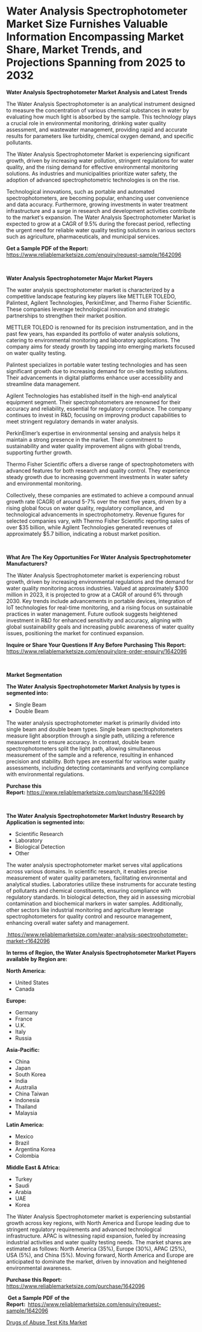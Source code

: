 <p><h1>Water Analysis Spectrophotometer Market Size Furnishes Valuable Information Encompassing Market Share, Market Trends, and Projections Spanning from 2025 to 2032</h1></p><p><strong>Water Analysis Spectrophotometer Market Analysis and Latest Trends</strong></p>
<p><p>The Water Analysis Spectrophotometer is an analytical instrument designed to measure the concentration of various chemical substances in water by evaluating how much light is absorbed by the sample. This technology plays a crucial role in environmental monitoring, drinking water quality assessment, and wastewater management, providing rapid and accurate results for parameters like turbidity, chemical oxygen demand, and specific pollutants.</p><p>The Water Analysis Spectrophotometer Market is experiencing significant growth, driven by increasing water pollution, stringent regulations for water quality, and the rising demand for effective environmental monitoring solutions. As industries and municipalities prioritize water safety, the adoption of advanced spectrophotometric technologies is on the rise. </p><p>Technological innovations, such as portable and automated spectrophotometers, are becoming popular, enhancing user convenience and data accuracy. Furthermore, growing investments in water treatment infrastructure and a surge in research and development activities contribute to the market's expansion. The Water Analysis Spectrophotometer Market is expected to grow at a CAGR of 9.5% during the forecast period, reflecting the urgent need for reliable water quality testing solutions in various sectors such as agriculture, pharmaceuticals, and municipal services.</p></p>
<p><strong>Get a Sample PDF of the Report:&nbsp;</strong> <a href="https://www.reliablemarketsize.com/enquiry/request-sample/1642096?utm_campaign=2843&utm_medium=2&utm_source=Github&utm_content=ia&utm_term=04032025&utm_id=water-analysis-spectrophotometer">https://www.reliablemarketsize.com/enquiry/request-sample/1642096</a></p>
<p>&nbsp;</p>
<p><strong>Water Analysis Spectrophotometer Major Market Players</strong></p>
<p><p>The water analysis spectrophotometer market is characterized by a competitive landscape featuring key players like METTLER TOLEDO, Palintest, Agilent Technologies, PerkinElmer, and Thermo Fisher Scientific. These companies leverage technological innovation and strategic partnerships to strengthen their market position.</p><p>METTLER TOLEDO is renowned for its precision instrumentation, and in the past few years, has expanded its portfolio of water analysis solutions, catering to environmental monitoring and laboratory applications. The company aims for steady growth by tapping into emerging markets focused on water quality testing.</p><p>Palintest specializes in portable water testing technologies and has seen significant growth due to increasing demand for on-site testing solutions. Their advancements in digital platforms enhance user accessibility and streamline data management.</p><p>Agilent Technologies has established itself in the high-end analytical equipment segment. Their spectrophotometers are renowned for their accuracy and reliability, essential for regulatory compliance. The company continues to invest in R&D, focusing on improving product capabilities to meet stringent regulatory demands in water analysis.</p><p>PerkinElmer’s expertise in environmental sensing and analysis helps it maintain a strong presence in the market. Their commitment to sustainability and water quality improvement aligns with global trends, supporting further growth.</p><p>Thermo Fisher Scientific offers a diverse range of spectrophotometers with advanced features for both research and quality control. They experience steady growth due to increasing government investments in water safety and environmental monitoring.</p><p>Collectively, these companies are estimated to achieve a compound annual growth rate (CAGR) of around 5-7% over the next five years, driven by a rising global focus on water quality, regulatory compliance, and technological advancements in spectrophotometry. Revenue figures for selected companies vary, with Thermo Fisher Scientific reporting sales of over $35 billion, while Agilent Technologies generated revenues of approximately $5.7 billion, indicating a robust market position.</p></p>
<p>&nbsp;</p>
<p><strong>What Are The Key Opportunities For Water Analysis Spectrophotometer Manufacturers?</strong></p>
<p><p>The Water Analysis Spectrophotometer market is experiencing robust growth, driven by increasing environmental regulations and the demand for water quality monitoring across industries. Valued at approximately $300 million in 2023, it is projected to grow at a CAGR of around 6% through 2030. Key trends include advancements in portable devices, integration of IoT technologies for real-time monitoring, and a rising focus on sustainable practices in water management. Future outlook suggests heightened investment in R&D for enhanced sensitivity and accuracy, aligning with global sustainability goals and increasing public awareness of water quality issues, positioning the market for continued expansion.</p></p>
<p><strong>Inquire or Share Your Questions If Any Before Purchasing This Report:</strong> <a href="https://www.reliablemarketsize.com/enquiry/pre-order-enquiry/1642096?utm_campaign=2843&utm_medium=2&utm_source=Github&utm_content=ia&utm_term=04032025&utm_id=water-analysis-spectrophotometer">https://www.reliablemarketsize.com/enquiry/pre-order-enquiry/1642096</a></p>
<p>&nbsp;</p>
<p><strong>Market Segmentation</strong></p>
<p><strong>The Water Analysis Spectrophotometer Market Analysis by types is segmented into:</strong></p>
<p><ul><li>Single Beam</li><li>Double Beam</li></ul></p>
<p><p>The water analysis spectrophotometer market is primarily divided into single beam and double beam types. Single beam spectrophotometers measure light absorption through a single path, utilizing a reference measurement to ensure accuracy. In contrast, double beam spectrophotometers split the light path, allowing simultaneous measurement of the sample and a reference, resulting in enhanced precision and stability. Both types are essential for various water quality assessments, including detecting contaminants and verifying compliance with environmental regulations.</p></p>
<p><strong>Purchase this Report:&nbsp;</strong><a href="https://www.reliablemarketsize.com/purchase/1642096?utm_campaign=2843&utm_medium=2&utm_source=Github&utm_content=ia&utm_term=04032025&utm_id=water-analysis-spectrophotometer">https://www.reliablemarketsize.com/purchase/1642096</a></p>
<p>&nbsp;</p>
<p><strong>The Water Analysis Spectrophotometer Market Industry Research by Application is segmented into:</strong></p>
<p><ul><li>Scientific Research</li><li>Laboratory</li><li>Biological Detection</li><li>Other</li></ul></p>
<p><p>The water analysis spectrophotometer market serves vital applications across various domains. In scientific research, it enables precise measurement of water quality parameters, facilitating environmental and analytical studies. Laboratories utilize these instruments for accurate testing of pollutants and chemical constituents, ensuring compliance with regulatory standards. In biological detection, they aid in assessing microbial contamination and biochemical markers in water samples. Additionally, other sectors like industrial monitoring and agriculture leverage spectrophotometers for quality control and resource management, enhancing overall water safety and management.</p></p>
<p><a href="https://www.reliablemarketsize.com/water-analysis-spectrophotometer-market-r1642096?utm_campaign=2843&utm_medium=2&utm_source=Github&utm_content=ia&utm_term=04032025&utm_id=water-analysis-spectrophotometer">&nbsp;https://www.reliablemarketsize.com/water-analysis-spectrophotometer-market-r1642096</a></p>
<p><strong>In terms of Region, the Water Analysis Spectrophotometer Market Players available by Region are:</strong></p>
<p>
    <p> <strong> North America: </strong>
        <ul>
            <li>United States</li>
            <li>Canada</li>
        </ul>
        </p> 
    <p> <strong> Europe: </strong>
        <ul>
            <li>Germany</li>
            <li>France</li>
            <li>U.K.</li>
            <li>Italy</li>
            <li>Russia</li>
        </ul>
        </p> 
    <p> <strong> Asia-Pacific: </strong>
        <ul>
            <li>China</li>
            <li>Japan</li>
            <li>South Korea</li>
            <li>India</li>
            <li>Australia</li>
            <li>China Taiwan</li>
            <li>Indonesia</li>
            <li>Thailand</li>
            <li>Malaysia</li>
        </ul>
        </p> 
    <p> <strong> Latin America: </strong>
        <ul>
            <li>Mexico</li>
            <li>Brazil</li>
            <li>Argentina Korea</li>
            <li>Colombia</li>
        </ul>
        </p> 
    <p> <strong> Middle East & Africa: </strong>
        <ul>
            <li>Turkey</li>
            <li>Saudi</li>
            <li>Arabia</li>
            <li>UAE</li>
            <li>Korea</li>
        </ul>
    </p>
    </p>
<p><p>The Water Analysis Spectrophotometer market is experiencing substantial growth across key regions, with North America and Europe leading due to stringent regulatory requirements and advanced technological infrastructure. APAC is witnessing rapid expansion, fueled by increasing industrial activities and water quality testing needs. The market shares are estimated as follows: North America (35%), Europe (30%), APAC (25%), USA (5%), and China (5%). Moving forward, North America and Europe are anticipated to dominate the market, driven by innovation and heightened environmental awareness.</p></p>
<p><strong>Purchase this Report: </strong><a href="https://www.reliablemarketsize.com/purchase/1642096?utm_campaign=2843&utm_medium=2&utm_source=Github&utm_content=ia&utm_term=04032025&utm_id=water-analysis-spectrophotometer">https://www.reliablemarketsize.com/purchase/1642096</a></p>
<p>&nbsp;<strong>Get a Sample PDF of the Report:&nbsp;&nbsp;</strong><a href="https://www.reliablemarketsize.com/enquiry/request-sample/1642096?utm_campaign=2843&utm_medium=2&utm_source=Github&utm_content=ia&utm_term=04032025&utm_id=water-analysis-spectrophotometer">https://www.reliablemarketsize.com/enquiry/request-sample/1642096</a></p>
<p><strong></strong></p>
<p><p><a href="https://github.com/birbamanan03/Market-Research-Report-List-1/blob/main/drugs-of-abuse-test-kits-market.md?utm_campaign=2843&utm_medium=2&utm_source=Github&utm_content=ia&utm_term=04032025&utm_id=water-analysis-spectrophotometer">Drugs of Abuse Test Kits Market</a></p></p>